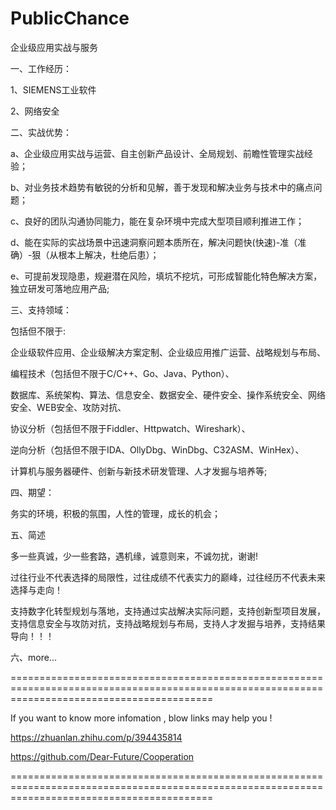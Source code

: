 # PublicChance

企业级应用实战与服务


一、工作经历：

1、SIEMENS工业软件

2、网络安全


二、实战优势：

a、企业级应用实战与运营、自主创新产品设计、全局规划、前瞻性管理实战经验；

b、对业务技术趋势有敏锐的分析和见解，善于发现和解决业务与技术中的痛点问题；

c、良好的团队沟通协同能力，能在复杂环境中完成大型项目顺利推进工作；

d、能在实际的实战场景中迅速洞察问题本质所在，解决问题快(快速)-准（准确）-狠（从根本上解决，杜绝后患）；

e、可提前发现隐患，规避潜在风险，填坑不挖坑，可形成智能化特色解决方案，独立研发可落地应用产品;



三、支持领域：

包括但不限于:

企业级软件应用、企业级解决方案定制、企业级应用推广运营、战略规划与布局、

编程技术（包括但不限于C/C++、Go、Java、Python）、

数据库、系统架构、算法、信息安全、数据安全、硬件安全、操作系统安全、网络安全、WEB安全、攻防对抗、

协议分析（包括但不限于Fiddler、Httpwatch、Wireshark）、

逆向分析（包括但不限于IDA、OllyDbg、WinDbg、C32ASM、WinHex）、

计算机与服务器硬件、创新与新技术研发管理、人才发掘与培养等;


四、期望：

务实的环境，积极的氛围，人性的管理，成长的机会；


五、简述

多一些真诚，少一些套路，遇机缘，诚意则来，不诚勿扰，谢谢!

过往行业不代表选择的局限性，过往成绩不代表实力的巅峰，过往经历不代表未来选择与走向！


支持数字化转型规划与落地，支持通过实战解决实际问题，支持创新型项目发展，支持信息安全与攻防对抗，支持战略规划与布局，支持人才发掘与培养，支持结果导向！！！


六、more... 

===============================================================================================================================================

If you want to know more infomation , blow links may help you !

https://zhuanlan.zhihu.com/p/394435814

https://github.com/Dear-Future/Cooperation

===============================================================================================================================================
